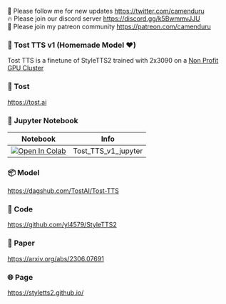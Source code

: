 🐣 Please follow me for new updates https://twitter.com/camenduru <br />
🔥 Please join our discord server https://discord.gg/k5BwmmvJJU <br />
🥳 Please join my patreon community https://patreon.com/camenduru <br />

###  🥪 Tost TTS v1 (Homemade Model ❤)
Tost TTS is a finetune of StyleTTS2 trained with 2x3090 on a [Non Profit GPU Cluster](https://github.com/camenduru/non-profit-gpu-cluster)

###  🥪 Tost
https://tost.ai

### 🍊 Jupyter Notebook
| Notebook | Info
| --- | --- |
[![Open In Colab](https://colab.research.google.com/assets/colab-badge.svg)](https://colab.research.google.com/github/camenduru/Tost-TTS/blob/main/Tost_TTS_v1_jupyter.ipynb) | Tost_TTS_v1_jupyter

### 📦 Model
https://dagshub.com/TostAI/Tost-TTS

### 🧬 Code
https://github.com/yl4579/StyleTTS2

### 📄 Paper
https://arxiv.org/abs/2306.07691

### 🌐 Page
https://styletts2.github.io/

